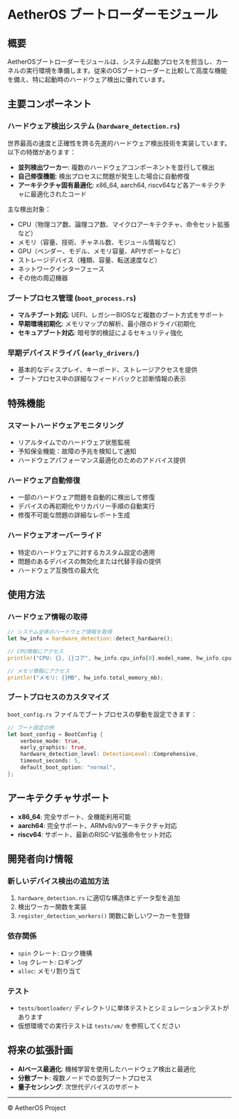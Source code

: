 # AetherOS ブートローダーモジュール

## 概要

AetherOSブートローダーモジュールは、システム起動プロセスを担当し、カーネルの実行環境を準備します。従来のOSブートローダーと比較して高度な機能を備え、特に起動時のハードウェア検出に優れています。

## 主要コンポーネント

### ハードウェア検出システム (`hardware_detection.rs`)

世界最高の速度と正確性を誇る先進的ハードウェア検出技術を実装しています。以下の特徴があります：

- **並列検出ワーカー**: 複数のハードウェアコンポーネントを並行して検出
- **自己修復機能**: 検出プロセスに問題が発生した場合に自動修復
- **アーキテクチャ固有最適化**: x86_64, aarch64, riscv64など各アーキテクチャに最適化されたコード

主な検出対象：
- CPU（物理コア数、論理コア数、マイクロアーキテクチャ、命令セット拡張など）
- メモリ（容量、技術、チャネル数、モジュール情報など）
- GPU（ベンダー、モデル、メモリ容量、APIサポートなど）
- ストレージデバイス（種類、容量、転送速度など）
- ネットワークインターフェース
- その他の周辺機器

### ブートプロセス管理 (`boot_process.rs`)

- **マルチブート対応**: UEFI、レガシーBIOSなど複数のブート方式をサポート
- **早期環境初期化**: メモリマップの解析、最小限のドライバ初期化
- **セキュアブート対応**: 暗号学的検証によるセキュリティ強化

### 早期デバイスドライバ (`early_drivers/`)

- 基本的なディスプレイ、キーボード、ストレージアクセスを提供
- ブートプロセス中の詳細なフィードバックと診断情報の表示

## 特殊機能

### スマートハードウェアモニタリング

- リアルタイムでのハードウェア状態監視
- 予知保全機能：故障の予兆を検知して通知
- ハードウェアパフォーマンス最適化のためのアドバイス提供

### ハードウェア自動修復

- 一部のハードウェア問題を自動的に検出して修復
- デバイスの再初期化やリカバリー手順の自動実行
- 修復不可能な問題の詳細なレポート生成

### ハードウェアオーバーライド

- 特定のハードウェアに対するカスタム設定の適用
- 問題のあるデバイスの無効化または代替手段の提供
- ハードウェア互換性の最大化

## 使用方法

### ハードウェア情報の取得

```rust
// システム全体のハードウェア情報を取得
let hw_info = hardware_detection::detect_hardware();

// CPU情報にアクセス
println!("CPU: {}, {}コア", hw_info.cpu_info[0].model_name, hw_info.cpu_info[0].physical_cores);

// メモリ情報にアクセス
println!("メモリ: {}MB", hw_info.total_memory_mb);
```

### ブートプロセスのカスタマイズ

`boot_config.rs` ファイルでブートプロセスの挙動を設定できます：

```rust
// ブート設定の例
let boot_config = BootConfig {
    verbose_mode: true,
    early_graphics: true,
    hardware_detection_level: DetectionLevel::Comprehensive,
    timeout_seconds: 5,
    default_boot_option: "normal",
};
```

## アーキテクチャサポート

- **x86_64**: 完全サポート、全機能利用可能
- **aarch64**: 完全サポート、ARMv8/v9アーキテクチャ対応
- **riscv64**: サポート、最新のRISC-V拡張命令セット対応

## 開発者向け情報

### 新しいデバイス検出の追加方法

1. `hardware_detection.rs` に適切な構造体とデータ型を追加
2. 検出ワーカー関数を実装
3. `register_detection_workers()` 関数に新しいワーカーを登録

### 依存関係

- `spin` クレート: ロック機構
- `log` クレート: ロギング
- `alloc`: メモリ割り当て

### テスト

- `tests/bootloader/` ディレクトリに単体テストとシミュレーションテストがあります
- 仮想環境での実行テストは `tests/vm/` を参照してください

## 将来の拡張計画

- **AIベース最適化**: 機械学習を使用したハードウェア検出と最適化
- **分散ブート**: 複数ノードでの並列ブートプロセス
- **量子センシング**: 次世代デバイスのサポート

---

© AetherOS Project 